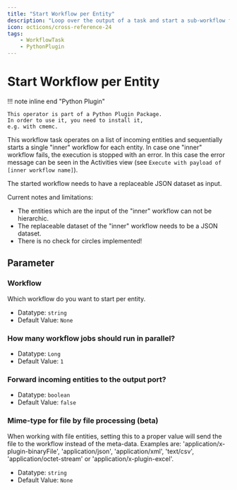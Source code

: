 ```yaml
---
title: "Start Workflow per Entity"
description: "Loop over the output of a task and start a sub-workflow for each entity."
icon: octicons/cross-reference-24
tags: 
    - WorkflowTask
    - PythonPlugin
---
```

# Start Workflow per Entity
<!-- This file was generated - DO NOT CHANGE IT MANUALLY -->

!!! note inline end "Python Plugin"

    This operator is part of a Python Plugin Package.
    In order to use it, you need to install it,
    e.g. with cmemc.

This workflow task operates on a list of incoming entities
and sequentially starts a single "inner" workflow for each entity.
In case one "inner" workflow fails, the execution is stopped with an error.
In this case the error message can be seen in the Activities view
(see `Execute with payload of [inner workflow name]`).

The started workflow needs to have a replaceable JSON dataset as input.

Current notes and limitations:

- The entities which are the input of the "inner" workflow can not be hierarchic.
- The replaceable dataset of the "inner" workflow needs to be a JSON dataset.
- There is no check for circles implemented!


## Parameter

### Workflow

Which workflow do you want to start per entity.

- Datatype: `string`
- Default Value: `None`



### How many workflow jobs should run in parallel?



- Datatype: `Long`
- Default Value: `1`



### Forward incoming entities to the output port?



- Datatype: `boolean`
- Default Value: `false`



### Mime-type for file by file processing (beta)

When working with file entities, setting this to a proper value will send the file to the workflow instead of the meta-data. Examples are: 'application/x-plugin-binaryFile', 'application/json', 'application/xml', 'text/csv', 'application/octet-stream' or 'application/x-plugin-excel'.

- Datatype: `string`
- Default Value: `None`



